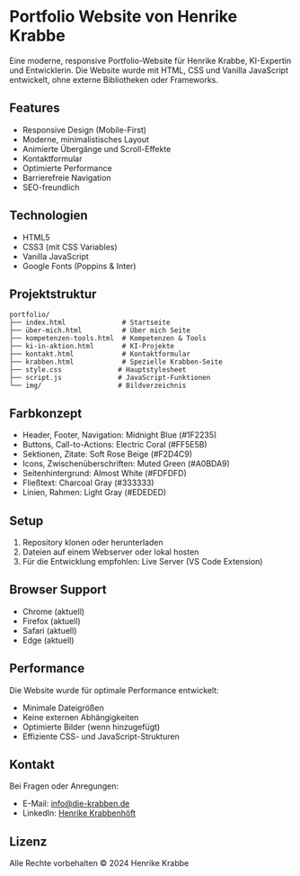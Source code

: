 # Portfolio Website von Henrike Krabbe

Eine moderne, responsive Portfolio-Website für Henrike Krabbe, KI-Expertin und Entwicklerin. Die Website wurde mit HTML, CSS und Vanilla JavaScript entwickelt, ohne externe Bibliotheken oder Frameworks.

## Features

- Responsive Design (Mobile-First)
- Moderne, minimalistisches Layout
- Animierte Übergänge und Scroll-Effekte
- Kontaktformular
- Optimierte Performance
- Barrierefreie Navigation
- SEO-freundlich

## Technologien

- HTML5
- CSS3 (mit CSS Variables)
- Vanilla JavaScript
- Google Fonts (Poppins & Inter)

## Projektstruktur

```
portfolio/
├── index.html              # Startseite
├── über-mich.html          # Über mich Seite
├── kompetenzen-tools.html  # Kompetenzen & Tools
├── ki-in-aktion.html       # KI-Projekte
├── kontakt.html            # Kontaktformular
├── krabben.html            # Spezielle Krabben-Seite
├── style.css              # Hauptstylesheet
├── script.js              # JavaScript-Funktionen
└── img/                   # Bildverzeichnis
```

## Farbkonzept

- Header, Footer, Navigation: Midnight Blue (#1F2235)
- Buttons, Call-to-Actions: Electric Coral (#FF5E5B)
- Sektionen, Zitate: Soft Rose Beige (#F2D4C9)
- Icons, Zwischenüberschriften: Muted Green (#A0BDA9)
- Seitenhintergrund: Almost White (#FDFDFD)
- Fließtext: Charcoal Gray (#333333)
- Linien, Rahmen: Light Gray (#EDEDED)

## Setup

1. Repository klonen oder herunterladen
2. Dateien auf einem Webserver oder lokal hosten
3. Für die Entwicklung empfohlen: Live Server (VS Code Extension)

## Browser Support

- Chrome (aktuell)
- Firefox (aktuell)
- Safari (aktuell)
- Edge (aktuell)

## Performance

Die Website wurde für optimale Performance entwickelt:
- Minimale Dateigrößen
- Keine externen Abhängigkeiten
- Optimierte Bilder (wenn hinzugefügt)
- Effiziente CSS- und JavaScript-Strukturen

## Kontakt

Bei Fragen oder Anregungen:
- E-Mail: info@die-krabben.de
- LinkedIn: [Henrike Krabbenhöft](https://www.linkedin.com/in/henrikekrabbenhoeft/)

## Lizenz

Alle Rechte vorbehalten © 2024 Henrike Krabbe 